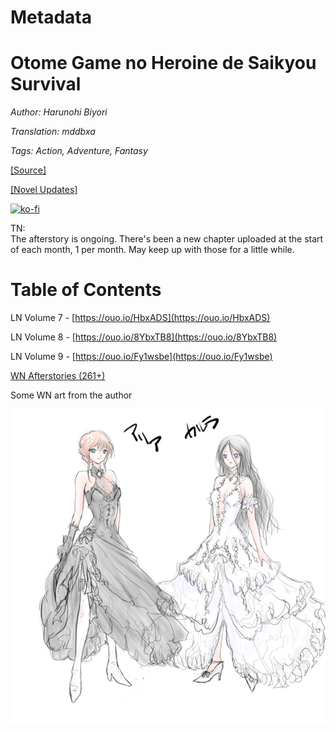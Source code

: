# Metadata

# Otome Game no Heroine de Saikyou Survival  

_Author:_ _Harunohi Biyori_

_Translation: mddbxa_

_Tags: Action, Adventure, Fantasy_

[\[Source\]](https://ncode.syosetu.com/n1391fj/)

[\[Novel Updates\]](https://www.novelupdates.com/series/otome-game-no-heroine-de-saikyou-survival-wn/)

[![ko-fi](https://ko-fi.com/img/githubbutton_sm.svg)](https://ko-fi.com/I2I117SQUE)

TN:  
The afterstory is ongoing. There's been a new chapter uploaded at the start of each month, 1 per month. May keep up with those for a little while.


# Table of Contents

LN Volume 7 - [https://ouo.io/HbxADS](https://ouo.io/HbxADS)

LN Volume 8 - [https://ouo.io/8YbxTB8](https://ouo.io/8YbxTB8)

LN Volume 9 - [https://ouo.io/Fy1wsbe](https://ouo.io/Fy1wsbe)

[WN Afterstories (261+)](Afterstory/readme.md)


Some WN art from the author

![](illustration_v9.jpg)
